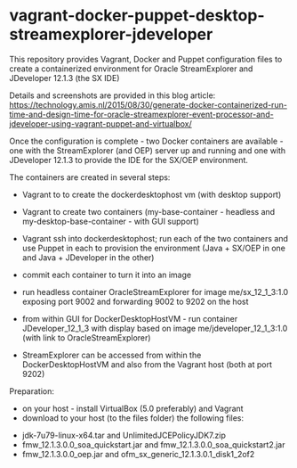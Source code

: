 # vagrant-docker-puppet-desktop-streamexplorer-jdeveloper
This repository provides Vagrant, Docker and Puppet configuration files to create a containerized environment for Oracle StreamExplorer and JDeveloper 12.1.3 (the SX IDE)

Details and screenshots are provided in this blog article: https://technology.amis.nl/2015/08/30/generate-docker-containerized-run-time-and-design-time-for-oracle-streamexplorer-event-processor-and-jdeveloper-using-vagrant-puppet-and-virtualbox/ 

Once the configuration is complete - two Docker containers are available - one with the StreamExplorer (and OEP) server up and running and one with JDeveloper 12.1.3 to provide the IDE for the SX/OEP environment. 

The containers are created in several steps:
* Vagrant to to create the dockerdesktophost vm (with desktop support)
* Vagrant to create two containers (my-base-container - headless and my-desktop-base-container - with GUI support)
* Vagrant ssh into dockerdesktophost; run each of the two containers and use Puppet in each to provision the environment (Java + SX/OEP in one and Java + JDeveloper in the other)
* commit each container to turn it into an image
* run headless container OracleStreamExplorer for image me/sx_12_1_3:1.0 exposing port 9002 and forwarding 9002 to 9202 on the host
* from within GUI for DockerDesktopHostVM - run container JDeveloper_12_1_3 with display based on image me/jdeveloper_12_1_3:1.0 (with link to OracleStreamExplorer)

* StreamExplorer can be accessed from within the DockerDesktopHostVM and also from the Vagrant host (both at port 9202)


Preparation:
* on your host - install VirtualBox (5.0 preferably) and Vagrant
* download to your host (to the files folder) the following files:
- jdk-7u79-linux-x64.tar and UnlimitedJCEPolicyJDK7.zip
- fmw_12.1.3.0.0_soa_quickstart.jar and fmw_12.1.3.0.0_soa_quickstart2.jar
- fmw_12.1.3.0.0_oep.jar and ofm_sx_generic_12.1.3.0.1_disk1_2of2
